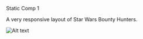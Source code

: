 Static Comp 1








A very responsive layout of Star Wars Bounty Hunters.



![Alt text](.images/static-comp-challenge-one.jpg
 "Optional Title")

